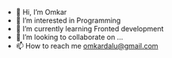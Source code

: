 - 👋 Hi, I’m Omkar
- 👀 I’m interested in Programming
- 🌱 I’m currently learning Fronted development
- 💞️ I’m looking to collaborate on ...
- 📫 How to reach me omkardalu@gmail.com

<!---
omkardalu/omkardalu is a ✨ special ✨ repository because its `README.md` (this file) appears on your GitHub profile.
You can click the Preview link to take a look at your changes.
--->
